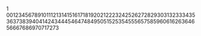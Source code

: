 1
0012345678910111213141516171819202122232425262728293031323334353637383940414243444546474849505152535455565758596061626364656667686970717273